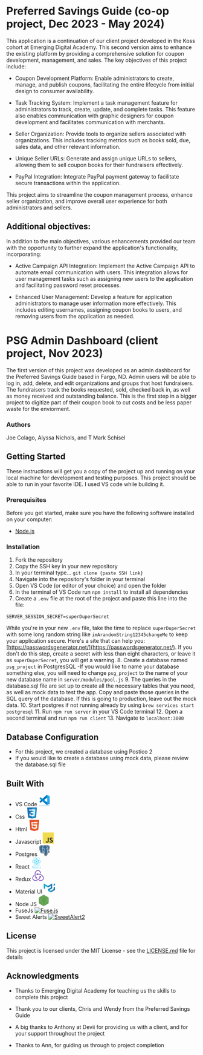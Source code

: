 # Preferred Savings Guide (co-op project, Dec 2023 - May 2024)
This application is a continuation of our client project developed in the Koss cohort at Emerging Digital Academy. This second version aims to enhance the existing platform by providing a comprehensive solution for coupon development, management, and sales. The key objectives of this project include:

 - Coupon Development Platform: Enable administrators to create, manage, and publish coupons, facilitating the entire lifecycle from initial design to consumer availability.

 - Task Tracking System: Implement a task management feature for administrators to track, create, update, and complete tasks. This feature also enables communication with graphic designers for coupon development and facilitates communication with merchants.

 - Seller Organization: Provide tools to organize sellers associated with organizations. This includes tracking metrics such as books sold, due, sales data, and other relevant information.

 - Unique Seller URLs: Generate and assign unique URLs to sellers, allowing them to sell coupon books for their fundraisers effectively.

 - PayPal Integration: Integrate PayPal payment gateway to facilitate secure transactions within the application.

This project aims to streamline the coupon management process, enhance seller organization, and improve overall user experience for both administrators and sellers.

## Additional objectives:
In addition to the main objectives, various enhancements provided our team with the opportunity to further expand the application's functionality, incorporating:

 - Active Campaign API Integration: Implement the Active Campaign API to automate email communication with users. This integration allows for user management tasks such as assigning new users to the application and facilitating password reset processes.

 - Enhanced User Management: Develop a feature for application administrators to manage user information more effectively. This includes editing usernames, assigning coupon books to users, and removing users from the application as needed.


# PSG Admin Dashboard (client project, Nov 2023)

The first version of this project was developed as an admin dashboard for the Preferred Savings Guide based in Fargo, ND. Admin users will be able to log in, add, delete, and edit organizations and groups that host fundraisers. The fundraisers track the books requested, sold, checked back in, as well as money received and outstanding balance. This is the first step in a bigger project to digitize part of their coupon book to cut costs and be less paper waste for the enviorment.

### Authors

Joe Colago, Alyssa Nichols, and T Mark Schisel

## Getting Started

These instructions will get you a copy of the project up and running on your local machine for development and testing purposes. This project should be able to run in your favorite IDE. I used VS code while building it.

### Prerequisites

Before you get started, make sure you have the following software installed on your computer:

- [Node.js](https://nodejs.org/en/)

### Installation

1. Fork the repository
2. Copy the SSH key in your new repository
3. In your terminal type... `git clone {paste SSH link}`
4. Navigate into the repository's folder in your terminal
5. Open VS Code (or editor of your choice) and open the folder
6. In the terminal of VS Code run `npm install` to install all dependencies
7. Create a `.env` file at the root of the project and paste this line into the file:

```
SERVER_SESSION_SECRET=superDuperSecret
```

While you're in your new `.env` file, take the time to replace `superDuperSecret` with some long random string like `imArandomString12345changeMe` to keep your application secure. Here's a site that can help you: [https://passwordsgenerator.net/](https://passwordsgenerator.net/). If you don't do this step, create a secret with less than eight characters, or leave it as `superDuperSecret`, you will get a warning. 8. Create a database named `psg_project` in PostgresSQL
-If you would like to name your database something else, you will need to change `psg_project` to the name of your new database name in `server/modules/pool.js` 9. The queries in the database.sql file are set up to create all the necessary tables that you need, as well as mock data to test the app. Copy and paste those queries in the SQL query of the database. If this is going to production, leave out the mock data. 10. Start postgres if not running already by using `brew services start postgresql` 11. Run `npm run server` in your VS Code terminal 12. Open a second terminal and run `npm run client` 13. Navigate to `localhost:3000`

## Database Configuration

- For this project, we created a database using Postico 2
- If you would like to create a database using mock data, please review the database.sql file

## Built With

- VS Code <a href="https://code.visualstudio.com/"><img src="https://github.com/devicons/devicon/blob/master/icons/vscode/vscode-original-wordmark.svg" height="30px" width="30px" /></a>
- Css <a href="https://www.w3schools.com/w3css/defaulT.asp"><img src="https://raw.githubusercontent.com/devicons/devicon/master/icons/css3/css3-original.svg" height="30px" width="30px" /></a>
- Html <a href="https://www.w3schools.com/html/"><img src="https://raw.githubusercontent.com/devicons/devicon/master/icons/html5/html5-original.svg" height="30px" width="30px" /></a>
- Javascript <a href="https://www.w3schools.com/js/default.asp"><img src="https://raw.githubusercontent.com/devicons/devicon/master/icons/javascript/javascript-original.svg" height="30px" width="30px" /></a>
- Postgres <a href="https://www.postgresql.org/"><img src="https://raw.githubusercontent.com/devicons/devicon/master/icons/postgresql/postgresql-original.svg" height="30px" width="30px" /></a>
- React <a href="https://reactjs.org/"><img src="https://raw.githubusercontent.com/devicons/devicon/master/icons/react/react-original-wordmark.svg" height="30px" width="30px" /></a>
- Redux <a href="https://redux.js.org/"><img src="https://raw.githubusercontent.com/devicons/devicon/master/icons/redux/redux-original.svg" height="30px" width="30px" /></a>
- Material UI <a href="https://material-ui.com/"><img src="https://raw.githubusercontent.com/devicons/devicon/master/icons/materialui/materialui-original.svg" height="30px" width="30px" /></a>
- Node JS <a href="https://nodejs.org/en/"><img src="https://github.com/devicons/devicon/blob/master/icons/nodejs/nodejs-plain.svg" height="30px" width="30px" /></a>
- FuseJs <a href="https://fusejs.io/"><img src="https://github.com/devicons/devicon/blob/master/icons/fusejs/fusejs-plain.svg" height="30px" width="30px" alt="Fuse.js"></a>
- Sweet Alerts <a href="https://sweetalert2.github.io/"><img src="https://raw.githubusercontent.com/sweetalert2/sweetalert2/master/assets/sweetalert2.png" height="30px" width="30px" alt="SweetAlert2"></a>

## License

This project is licensed under the MIT License - see the [LICENSE.md](LICENSE.md) file for details

## Acknowledgments

- Thanks to Emerging Digital Academy for teaching us the skills to complete this project

- Thank you to our clients, Chris and Wendy from the Preferred Savings Guide

- A big thanks to Anthony at Devii for providing us with a client, and for your support throughout the project

- Thanks to Ann, for guiding us through to project completion

